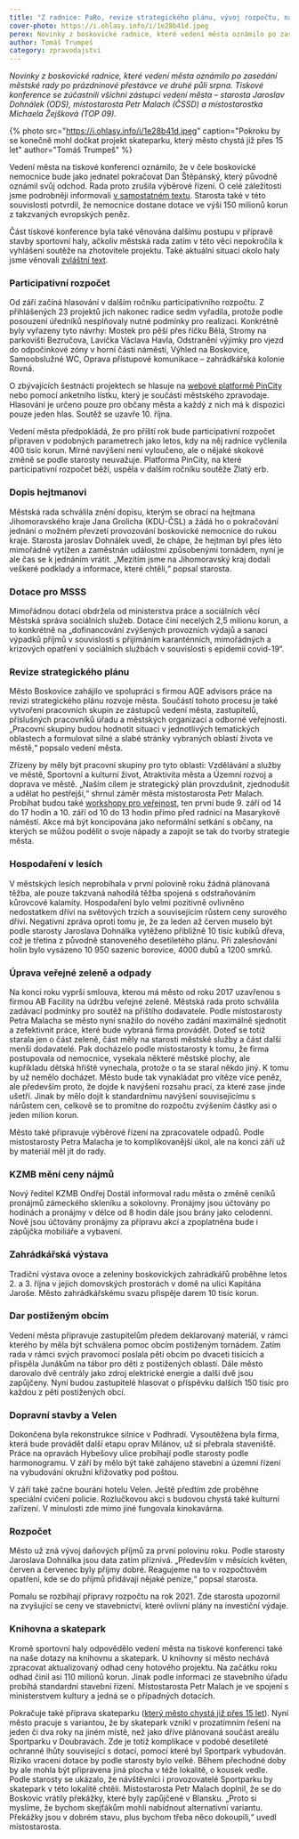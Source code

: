 ```yaml
---
title: "Z radnice: PaRo, revize strategického plánu, vývoj rozpočtu, náhradní skatepark"
cover-photo: https://i.ohlasy.info/i/1e28b41d.jpeg
perex: Novinky z boskovické radnice, které vedení města oznámilo po zasedání městské rady po prázdninové přestávce ve druhé půli srpna.
author: Tomáš Trumpeš
category: zpravodajství
---
```


*Novinky z boskovické radnice, které vedení města oznámilo po zasedání městské rady po prázdninové přestávce ve druhé půli srpna. Tiskové konference se zúčastnili všichni zástupci vedení města – starosta Jaroslav Dohnálek (ODS), místostarosta Petr Malach (ČSSD) a místostarostka Michaela Žejšková (TOP 09).*

{% photo src="https://i.ohlasy.info/i/1e28b41d.jpeg" caption="Pokroku by se konečně mohl dočkat projekt skateparku, který město chystá již přes 15 let" author="Tomáš Trumpeš" %}

Vedení města na tiskové konferenci oznámilo, že v čele boskovické nemocnice bude jako jednatel pokračovat Dan Štěpánský, který původně oznámil svůj odchod. Rada proto zrušila výběrové řízení. O celé záležitosti jsme podrobněji informovali [v samostatném textu](https://ohlasy.info/clanky/2021/08/stepansky-zustava.html). Starosta také v této souvislosti potvrdil, že nemocnice dostane dotace ve výši 150 milionů korun z takzvaných evropských peněz.

Část tiskové konference byla také věnována dalšímu postupu v přípravě stavby sportovní haly, ačkoliv městská rada zatím v této věci nepokročila k vyhlášení soutěže na zhotovitele projektu. Také aktuální situaci okolo haly jsme věnovali [zvláštní text](https://ohlasy.info/clanky/2021/08/hala-projekt.html).

### Participativní rozpočet

Od září začíná hlasování v dalším ročníku participativního rozpočtu. Z přihlášených 23 projektů jich nakonec radice sedm vyřadila, protože podle posouzení úředníků nesplňovaly nutné podmínky pro realizaci. Konkrétně byly vyřazeny tyto návrhy: Mostek pro pěší přes říčku Bělá, Stromy na parkovišti Bezručova, Lavička Václava Havla, Odstranění výjimky pro vjezd do odpočinkové zóny v horní části náměstí, Výhled na Boskovice, Samoobslužné WC, Oprava přístupové komunikace – zahrádkářská kolonie Rovná.

O zbývajících šestnácti projektech se hlasuje na [webové platformě PinCity](https://boskovice.pincity.cz/participativni-rozpocet/2021) nebo pomocí anketního lístku, který je součástí městského zpravodaje. Hlasování je určeno pouze pro občany města a každý z nich má k dispozici pouze jeden hlas. Soutěž se uzavře 10. října.

Vedení města předpokládá, že pro příští rok bude participativní rozpočet připraven v podobných parametrech jako letos, kdy na něj radnice vyčlenila 400 tisíc korun. Mírné navýšení není vyloučeno, ale o nějaké skokové změně se podle starosty neuvažuje. Platforma PinCity, na které participativní rozpočet běží, uspěla v dalším ročníku soutěže Zlatý erb.

### Dopis hejtmanovi

Městská rada schválila znění dopisu, kterým se obrací na hejtmana Jihomoravského kraje Jana Grolicha (KDU-ČSL) a žádá ho o pokračování jednání o možném převzetí provozování boskovické nemocnice do rukou kraje. Starosta jaroslav Dohnálek uvedl, že chápe, že hejtman byl přes léto mimořádně vytížen a zaměstnán událostmi způsobenými tornádem, nyní je ale čas se k jednáním vrátit. „Mezitím jsme na Jihomoravský kraj dodali veškeré podklady a informace, které chtěli,“ popsal starosta.

### Dotace pro MSSS

Mimořádnou dotaci obdržela od ministerstva práce a sociálních věcí Městská správa sociálních služeb. Dotace činí necelých 2,5 milionu korun, a to konkrétně na „dofinancování zvýšených provozních výdajů a sanaci výpadků příjmů v souvislosti s přijímáním karanténních, mimořádných a krizových opatření v sociálních službách v souvislosti s epidemií covid-19“.

### Revize strategického plánu

Město Boskovice zahájilo ve spolupráci s firmou AQE advisors práce na revizi strategického plánu rozvoje města. Součástí tohoto procesu je také vytvoření pracovních skupin ze zástupců vedení města, zastupitelů, příslušných pracovníků úřadu a městských organizací a odborné veřejnosti. „Pracovní skupiny budou hodnotit situaci v jednotlivých tematických oblastech a formulovat silné a slabé stránky vybraných oblastí života ve městě,“ popsalo vedení města.

Zřízeny by měly být pracovní skupiny pro tyto oblasti: Vzdělávání a služby ve městě, Sportovní a kulturní život, Atraktivita města a Územní rozvoj a doprava ve městě. „Naším cílem je strategický plán provzdušnit, zjednodušit a udělat ho pestřejší,“ shrnul záměr města místostarosta Petr Malach. Probíhat budou také [workshopy pro veřejnost](https://boskovice.cz/setkani-s-obcany-k-vytvoreni-strategickeho-planu-rozvoje-mesta-boskovice-na-obdobi-2022-2032/d-42424), ten první bude 9. září od 14 do 17 hodin a 10. září od 10 do 13 hodin přímo před radnicí na Masarykově náměstí. Akce má být koncipována jako neformální setkání s občany, na kterých se můžou podělit o svoje nápady a zapojit se tak do tvorby strategie města.

### Hospodaření v lesích

V městských lesích neprobíhala v první polovině roku žádná plánovaná těžba, ale pouze takzvaná nahodilá těžba spojená s odstraňováním kůrovcové kalamity. Hospodaření bylo velmi pozitivně ovlivněno nedostatkem dříví na světových trzích a souvisejícím růstem ceny surového dříví. Negativní zpráva oproti tomu je, že za leden až červen muselo být podle starosty Jaroslava Dohnálka vytěženo přibližně 10 tisíc kubíků dřeva, což je třetina z původně stanoveného desetiletého plánu. Při zalesňování holin bylo vysázeno 10 950 sazenic borovice, 4000 dubů a 1200 smrků.

### Úprava veřejné zeleně a odpady

Na konci roku vyprší smlouva, kterou má město od roku 2017 uzavřenou s firmou AB Facility na údržbu veřejné zeleně. Městská rada proto schválila zadávací podmínky pro soutěž na příštího dodavatele. Podle místostarosty Petra Malacha se město nyní snažilo do nového zadání maximálně sjednotit a zefektivnit práce, které bude vybraná firma provádět. Doteď se totiž starala jen o část zeleně, část měly na starosti městské služby a část další menší dodavatelé. Pak docházelo podle místostarosty k tomu, že firma postupovala od nemocnice, vysekala některé městské plochy, ale kupříkladu dětská hřiště vynechala, protože o ta se staral někdo jiný. K tomu by už nemělo docházet. Město bude tak vynakládat pro vítěze více peněz, ale především proto, že dojde k navýšení rozsahu prací, za které zase jinde ušetří. Jinak by mělo dojít k standardnímu navýšení souvisejícímu s nárůstem cen, celkově se to promítne do rozpočtu zvýšením částky asi o jeden milion korun.

Město také připravuje výběrové řízení na zpracovatele odpadů. Podle místostarosty Petra Malacha je to komplikovanější úkol, ale na konci září už by materiál měl jít do rady.

### KZMB mění ceny nájmů

Nový ředitel KZMB Ondřej Dostál informoval radu města o změně ceníků pronájmů zámeckého skleníku a sokolovny. Pronájmy jsou účtovány po hodinách a pronájmy v délce od 8 hodin dále jsou brány jako celodenní. Nově jsou účtovány pronájmy za přípravu akcí a zpoplatněna bude i zápůjčka mobiliáře a vybavení.

### Zahrádkářská výstava

Tradiční výstava ovoce a zeleniny boskovických zahrádkářů proběhne letos 2. a 3. října v jejich domovských prostorách v domě na ulici Kapitána Jaroše. Město zahrádkářskému svazu přispěje darem 10 tisíc korun.

### Dar postiženým obcím

Vedení města připravuje zastupitelům předem deklarovaný materiál, v rámci kterého by měla být schválena pomoc obcím postiženým tornádem. Zatím rada v rámci svých pravomocí poslala pěti obcím po dvaceti tisících a přispěla Junákům na tábor pro děti z postižených oblastí. Dále město darovalo dvě centrály jako zdroj elektrické energie a další dvě jsou zapůjčeny. Nyní budou zastupitelé hlasovat o příspěvku dalších 150 tisíc pro každou z pěti postižených obcí.

### Dopravní stavby a Velen

Dokončena byla rekonstrukce silnice v Podhradí. Vysoutěžena byla firma, která bude provádět další etapu oprav Milánov, už si přebrala staveniště. Práce na opravách Hybešovy ulice probíhají podle starosty podle harmonogramu. V září by mělo být také zahájeno stavební a územní řízení na vybudování okružní křižovatky pod poštou.

V září také začne bourání hotelu Velen. Ještě předtím zde proběhne speciální cvičení policie. Rozlučkovou akci s budovou chystá také kulturní zařízení. V minulosti zde mimo jiné fungovala kinokavárna.

### Rozpočet

Město už zná vývoj daňových příjmů za první polovinu roku. Podle starosty Jaroslava Dohnálka jsou data zatím příznivá. „Především v měsících květen, červen a červenec byly příjmy dobré. Reagujeme na to v rozpočtovém opatření, kde se do příjmů přidávají nějaké peníze,“ popsal starosta. 

Pomalu se rozbíhají přípravy rozpočtu na rok 2021. Zde starosta upozornil na zvyšující se ceny ve stavebnictví, které ovlivní plány na investiční výdaje.

### Knihovna a skatepark

Kromě sportovní haly odpovědělo vedení města na tiskové konferenci také na naše dotazy na knihovnu a skatepark. U knihovny si město nechává zpracovat aktualizovaný odhad ceny hotového projektu. Na začátku roku odhad činil asi 110 milionů korun. Jinak podle informaci ze stavebního úřadu probíhá standardní stavební řízení. Místostarosta Petr Malach je ve spojení s ministerstvem kultury a jedná se o případných dotacích.

Pokračuje také příprava skateparku ([který město chystá již přes 15 let](https://ohlasy.info/clanky/2015/06/skatepark.html)). Nyní město pracuje s variantou, že by skatepark vznikl v prozatímním řešení na jeden či dva roky na jiném místě, než jako dříve plánovaná součást areálu Sportparku v Doubravách. Zde je totiž komplikace v podobě desetileté ochranné lhůty související s dotací, pomocí které byl Sportpark vybudován. Riziko vracení dotace by podle starosty bylo velké. Během přechodné doby by ale mohla být připravena jiná plocha v téže lokalitě, o kousek vedle. Podle starosty se ukázalo, že návštěvníci i provozovatelé Sportparku by skatepark v této lokalitě chtěli. Místostarosta Petr Malach doplnil, že se do Boskovic vrátily překážky, které byly zapůjčené v Blansku. „Proto si myslíme, že bychom skejťákům mohli nabídnout alternativní variantu. Překážky jsou v dobrém stavu, plus bychom třeba něco dokoupili,“ uvedl místostarosta.
